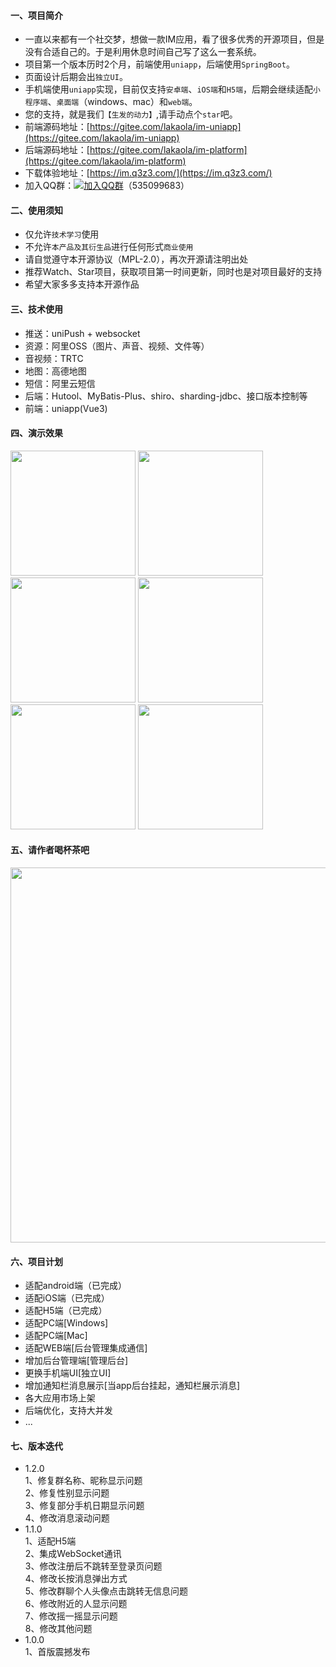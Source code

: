 #### 一、项目简介
+ 一直以来都有一个社交梦，想做一款IM应用，看了很多优秀的开源项目，但是没有合适自己的。于是利用休息时间自己写了这么一套系统。
+ 项目第一个版本历时2个月，前端使用`uniapp`，后端使用`SpringBoot`。
+ 页面设计后期会出`独立UI`。
+ 手机端使用`uniapp`实现，目前仅支持`安卓端`、`iOS端`和`H5端`，后期会继续适配`小程序端`、`桌面端`（windows、mac）和`web端`。
+ 您的支持，就是我们`【生发的动力】`,请手动点个`star`吧。
+ 前端源码地址：[https://gitee.com/lakaola/im-uniapp](https://gitee.com/lakaola/im-uniapp)
+ 后端源码地址：[https://gitee.com/lakaola/im-platform](https://gitee.com/lakaola/im-platform)
+ 下载体验地址：[https://im.q3z3.com/](https://im.q3z3.com/)
+ 加入QQ群：[![加入QQ群](https://img.shields.io/badge/加入QQ群-535099683-blue.svg)](https://jq.qq.com/?_wv=1027&k=PQMnFugm)（535099683）

#### 二、使用须知
+ 仅允许`技术学习`使用
+ 不允许`本产品及其衍生品`进行任何形式`商业使用`
+ 请自觉遵守本开源协议（MPL-2.0），再次开源请注明出处
+ 推荐Watch、Star项目，获取项目第一时间更新，同时也是对项目最好的支持
+ 希望大家多多支持本开源作品

#### 三、技术使用
+ 推送：uniPush + websocket
+ 资源：阿里OSS（图片、声音、视频、文件等）
+ 音视频：TRTC
+ 地图：高德地图
+ 短信：阿里云短信
+ 后端：Hutool、MyBatis-Plus、shiro、sharding-jdbc、接口版本控制等
+ 前端：uniapp(Vue3)

#### 四、演示效果
<img src="https://img.alicdn.com/imgextra/i2/87413133/O1CN01mD2wwN1Z0xctYYdAA_!!87413133.jpg" width="200">
<img src="https://img.alicdn.com/imgextra/i3/87413133/O1CN01bZSz2q1Z0xco96F1t_!!87413133.jpg" width="200">
<img src="https://img.alicdn.com/imgextra/i3/87413133/O1CN01Pe8G6S1Z0xcmQluDI_!!87413133.jpg" width="200">
<img src="https://img.alicdn.com/imgextra/i1/87413133/O1CN012JP8VW1Z0xccuWKzM_!!87413133.jpg" width="200">
<img src="https://img.alicdn.com/imgextra/i4/87413133/O1CN01fMUNJA1Z0xck1w0kt_!!87413133.jpg" width="200">
<img src="https://img.alicdn.com/imgextra/i3/87413133/O1CN01n8MZhZ1Z0xctYZEbM_!!87413133.jpg" width="200">

#### 五、请作者喝杯茶吧
<img src="https://img.alicdn.com/imgextra/i3/87413133/O1CN01Ilrbqk1Z0xcwW5PsK_!!87413133.jpg" width="600">

#### 六、项目计划
+ 适配android端（已完成）
+ 适配iOS端（已完成）
+ 适配H5端（已完成）
+ 适配PC端[Windows]
+ 适配PC端[Mac]
+ 适配WEB端[后台管理集成通信]
+ 增加后台管理端[管理后台]
+ 更换手机端UI[独立UI]
+ 增加通知栏消息展示[当app后台挂起，通知栏展示消息]
+ 各大应用市场上架
+ 后端优化，支持大并发
+ ...

#### 七、版本迭代    
+ 1.2.0   
    1、修复群名称、昵称显示问题   
    2、修复性别显示问题   
    3、修复部分手机日期显示问题   
    4、修改消息滚动问题   
+ 1.1.0  
    1、适配H5端  
    2、集成WebSocket通讯  
    3、修改注册后不跳转至登录页问题  
    4、修改长按消息弹出方式   
    5、修改群聊个人头像点击跳转无信息问题  
    6、修改附近的人显示问题     
    7、修改摇一摇显示问题     
    8、修改其他问题  
+ 1.0.0   
    1、首版震撼发布  
